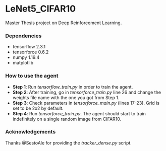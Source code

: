 # LeNet5_CIFAR10
Master Thesis project on Deep Reinforcement Learning.

### **Dependencies**
- tensorflow 2.3.1
- tensorforce 0.6.2
- numpy 1.19.4
- matplotlib

### How to use the agent
- **Step 1**: Run _tensorflow_train.py_ in order to train the agent.
- **Step 2**: After training, go in _tensorforce_train.py_ line 26 and change the weights file name with the one you got from Step 1.
- **Step 3**: Check parameters in _tensorforce_main.py_ (lines 17-23). Grid is set to be 2x2 by default.
- **Step 4**: Run _tensorforce_train.py_. The agent should start to train indefinitely on a single random image from CIFAR10.

### Acknowledgements
Thanks @SestoAle for providing the _tracker_dense.py_ script.